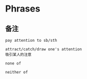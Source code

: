 # Phrases



## 备注

```
pay attention to sb/sth

attract/catch/draw one's attention 
吸引某人的注意

none of

neither of

```

